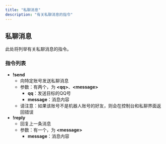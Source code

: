 ```yaml
---
title: "私聊消息"
description: "有关私聊消息的指令"
---
```


## 私聊消息

此处将列举有关私聊消息的指令。

### 指令列表

- **!send**
    - 向特定账号发送私聊消息
    - 参数：有两个，为 **\<qq\>**、**\<message\>**
        - **qq**：发送目标的QQ号
        - **message**：消息内容
    - 请注意：如果该账号不是机器人账号的好友，则会在控制台和私聊界面返回错误
- **!reply**
    - 回复上一条消息
    - 参数：有一个，为 **\<message\>**
        - **message**：消息内容
